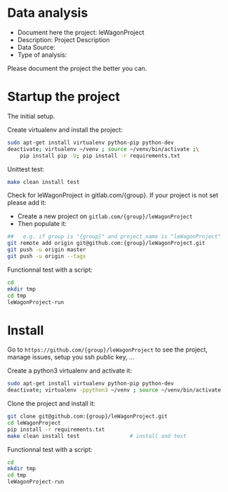 # Data analysis
- Document here the project: leWagonProject
- Description: Project Description
- Data Source:
- Type of analysis:

Please document the project the better you can.

# Startup the project

The initial setup.

Create virtualenv and install the project:
```bash
sudo apt-get install virtualenv python-pip python-dev
deactivate; virtualenv ~/venv ; source ~/venv/bin/activate ;\
    pip install pip -U; pip install -r requirements.txt
```

Unittest test:
```bash
make clean install test
```

Check for leWagonProject in gitlab.com/{group}.
If your project is not set please add it:

- Create a new project on `gitlab.com/{group}/leWagonProject`
- Then populate it:

```bash
##   e.g. if group is "{group}" and project_name is "leWagonProject"
git remote add origin git@github.com:{group}/leWagonProject.git
git push -u origin master
git push -u origin --tags
```

Functionnal test with a script:

```bash
cd
mkdir tmp
cd tmp
leWagonProject-run
```

# Install

Go to `https://github.com/{group}/leWagonProject` to see the project, manage issues,
setup you ssh public key, ...

Create a python3 virtualenv and activate it:

```bash
sudo apt-get install virtualenv python-pip python-dev
deactivate; virtualenv -ppython3 ~/venv ; source ~/venv/bin/activate
```

Clone the project and install it:

```bash
git clone git@github.com:{group}/leWagonProject.git
cd leWagonProject
pip install -r requirements.txt
make clean install test                # install and test
```
Functionnal test with a script:

```bash
cd
mkdir tmp
cd tmp
leWagonProject-run
```
